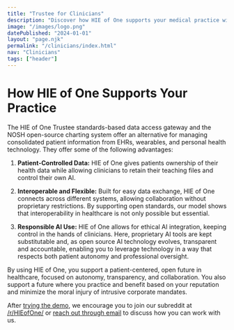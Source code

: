 ```yaml
---
title: "Trustee for Clinicians"
description: "Discover how HIE of One supports your medical practice with patient-controlled EHRs, seamless interoperability, and responsible AI integration. Learn how our open-source solution can enhance your healthcare delivery while respecting patient autonomy."
image: "/images/logo.png"
datePublished: "2024-01-01"
layout: "page.njk"
permalink: "/clinicians/index.html"
nav: "Clinicians"
tags: ["header"]
---
```


# How HIE of One Supports Your Practice

The HIE of One Trustee standards-based data access gateway and the NOSH open-source charting system offer an alternative for managing consolidated patient information from EHRs, wearables, and personal health technology. They offer some of the following advantages:

1. **Patient-Controlled Data:** HIE of One gives patients ownership of their health data while allowing clinicians to retain their teaching files and control their own AI.

2. **Interoperable and Flexible:** Built for easy data exchange, HIE of One connects across different systems, allowing collaboration without proprietary restrictions. By supporting open standards, our model shows that interoperability in healthcare is not only possible but essential.

3. **Responsible AI Use:** HIE of One allows for ethical AI integration, keeping control in the hands of clinicians. Here, proprietary AI tools are kept substitutable and, as open source AI technology evolves, transparent and accountable, enabling you to leverage technology in a way that respects both patient autonomy and professional oversight.

By using HIE of One, you support a patient-centered, open future in healthcare, focused on autonomy, transparency, and collaboration. You also support a future where you practice and benefit based on your reputation and minimize the moral injury of intrusive corporate mandates.

After [trying the demo](/demo/), we encourage you to join our subreddit at [/r/HIEofOne/](https://reddit.com/r/HIEofOne/) or [reach out through email](mailto:info@trustee.ai) to discuss how you can work with us.
